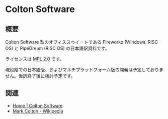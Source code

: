 # Colton Software

## 概要

Colton Software 製のオフィススゥイートである Fireworkz (Windows, RISC OS) と PipeDream (RISC OS) の日本語訳資料です。

ライセンスは [MPL 2.0](https://croftnuisk.co.uk/coltsoft/node/24) です。

現段階での日本語版、およびマルチプラットフォーム版の開発は予定しておりません。仮訳終了後に検討予定です。

## 関連

* [Home | Colton Software](https://croftnuisk.co.uk/coltsoft/?page=0)
* [Mark Colton - Wikipedia](https://en.wikipedia.org/wiki/Mark_Colton)
